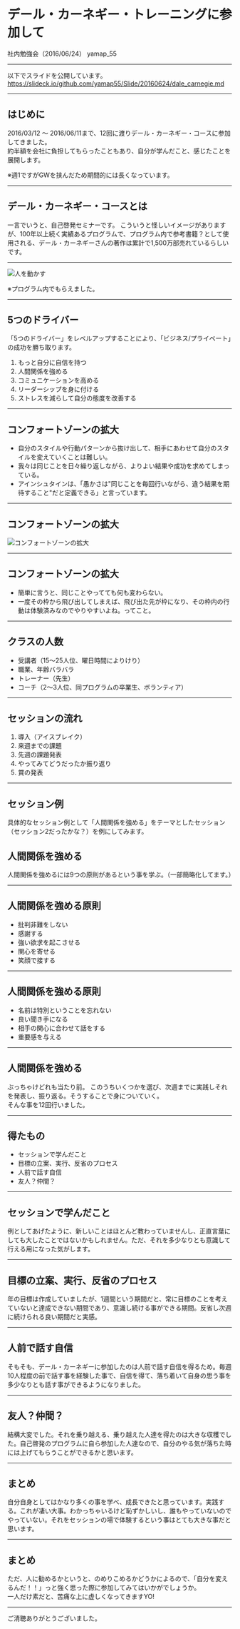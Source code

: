 # デール・カーネギー・トレーニングに参加して
社内勉強会（2016/06/24）
yamap_55

---

以下でスライドを公開しています。
https://slideck.io/github.com/yamap55/Slide/20160624/dale_carnegie.md

---

## はじめに
2016/03/12 ～ 2016/06/11まで、12回に渡りデール・カーネギー・コースに参加してきました。  
約半額を会社に負担してもらったこともあり、自分が学んだこと、感じたことを展開します。

※週1ですがGWを挟んだため期間的には長くなっています。

---

## デール・カーネギー・コースとは
一言でいうと、自己啓発セミナーです。
こういうと怪しいイメージがありますが、100年以上続く実績あるプログラムで、プログラム内で参考書籍？として使用される、デール・カーネギーさんの著作は累計で1,500万部売れているらしいです。

---

![人を動かす](./pic1.jpeg)

※プログラム内でもらえました。

---

## 5つのドライバー
「5つのドライバー」をレベルアップすることにより、「ビジネス/プライベート」の成功を勝ち取ります。

1. もっと自分に自信を持つ
2. 人間関係を強める
3. コミュニケーションを高める
4. リーダーシップを身に付ける
5. ストレスを減らして自分の態度を改善する

---

## コンフォートゾーンの拡大
- 自分のスタイルや行動パターンから抜け出して、相手にあわせて自分のスタイルを変えていくことは難しい。
- 我々は同じことを日々繰り返しながら、よりよい結果や成功を求めてしまっている。
- アインシュタインは、「愚かさは"同じことを毎回行いながら、違う結果を期待すること"だと定義できる」と言っています。

---
## コンフォートゾーンの拡大
![コンフォートゾーンの拡大](./pic2.jpg)

---

## コンフォートゾーンの拡大
- 簡単に言うと、同じことやってても何も変わらない。
- 一度その枠から飛び出してしまえば、飛び出た先が枠になり、その枠内の行動は体験済みなのでやりやすいよね。ってこと。

---

## クラスの人数
- 受講者（15～25人位、曜日時間によりけり）
- 職業、年齢バラバラ
- トレーナー（先生）
- コーチ（2～3人位、同プログラムの卒業生、ボランティア）

---

## セッションの流れ
1. 導入（アイスブレイク）
2. 来週までの課題
3. 先週の課題発表
4. やってみてどうだったか振り返り
5. 賞の発表

---

## セッション例
具体的なセッション例として「人間関係を強める」をテーマとしたセッション（セッション2だったかな？）を例にしてみます。  

## 人間関係を強める
人間関係を強めるには9つの原則があるという事を学ぶ。（一部簡略化してます。）

---

## 人間関係を強める原則
- 批判非難をしない
- 感謝する
- 強い欲求を起こさせる
- 関心を寄せる
- 笑顔で接する

---

## 人間関係を強める原則
- 名前は特別ということを忘れない
- 良い聞き手になる
- 相手の関心に合わせて話をする
- 重要感を与える

---

## 人間関係を強める
ぶっちゃけどれも当たり前。  このうちいくつかを選び、次週までに実践しそれを発表し、振り返る。そうすることで身についていく。  
そんな事を12回行いました。

---

## 得たもの
- セッションで学んだこと
- 目標の立案、実行、反省のプロセス
- 人前で話す自信
- 友人？仲間？

---

## セッションで学んだこと
例としてあげたように、新しいことはほとんど教わっていませんし、正直言葉にしても大したことではないかもしれません。ただ、それを多少なりとも意識して行える用になった気がします。

---

## 目標の立案、実行、反省のプロセス
年の目標は作成していましたが、1週間という期間だと、常に目標のことを考えていないと達成できない期間であり、意識し続ける事ができる期間。反省し次週に続けられる良い期間だと実感。

---

## 人前で話す自信
そもそも、デール・カーネギーに参加したのは人前で話す自信を得るため。毎週10人程度の前で話す事を経験した事で、自信を得て、落ち着いて自身の思う事を多少なりとも話す事ができるようになりました。

---

## 友人？仲間？
結構大変でした。それを乗り越える、乗り越えた人達を得たのは大きな収穫でした。自己啓発のプログラムに自ら参加した人達なので、自分のやる気が落ちた時には上げてもらうことができるかと思います。

---

## まとめ
自分自身としてはかなり多くの事を学べ、成長できたと思っています。実践する。これが凄い大事。わかっちゃいるけど恥ずかしいし、誰もやっていないのでやっていない。それをセッションの場で体験するという事はとても大きな事だと思います。

---

## まとめ
ただ、人に勧めるかというと、のめりこめるかどうかによるので、「自分を変えるんだ！！」っと強く思った際に参加してみてはいかがでしょうか。  
一人だけ素だと、苦痛な上に虚しくなってきますYO!

---

ご清聴ありがとうございました。

